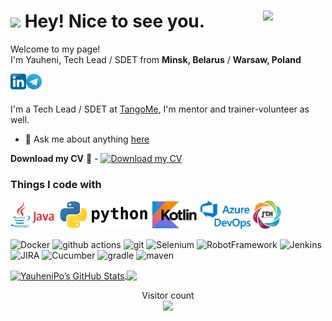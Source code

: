 <h1><img src="https://emojis.slackmojis.com/emojis/images/1531849430/4246/blob-sunglasses.gif?1531849430" width="30"/> Hey! Nice to see you.
  <img align="right" src="https://media.giphy.com/media/V72fyK86e9NQLOgtZi/giphy.gif" width="100"/>
</h1>
<p>Welcome to my page! </br> I'm Yauheni, Tech Lead / SDET from <b>Minsk, Belarus</b> / <b>Warsaw, Poland</b></p>
<a href="https://www.linkedin.com/in/e-popovich">
  <img align="left" alt="Evgeny Popovich | LinkedIn" width="25px" src="https://raw.githubusercontent.com/YauheniPo/YauheniPo/master/assets/Linkedin.svg" />
</a>
<a href="https://t.me/YauheniPo">
  <img align="left" alt="Yauheni Po | Telegram" width="25px" src="https://raw.githubusercontent.com/YauheniPo/YauheniPo/master/assets/Telegram_logo.svg" />
</a>
<!-- <a href="skype:joncoffi1?chat">
  <img align="left" alt="Yauheni Papovich | Skype" width="25px" src="https://raw.githubusercontent.com/YauheniPo/YauheniPo/master/assets/Skype_logo.svg" />
</a> -->

<br />
<br />

I'm a Tech Lead / SDET at [TangoMe](https://www.tango.me/), I'm mentor and trainer-volunteer as well.

- 💬 Ask me about anything [here](https://github.com/YauheniPo/YauheniPo/issues)


<b>Download my CV</b> 📃 - [![Download my CV](https://img.shields.io/badge/Download-File-blue.svg)](https://drive.google.com/file/d/1pbNmVzbjR4_8N80bx8PQDT6z7tnUSijn/view?usp=sharing)


<h3>Things I code with</h3>
<code><a href="https://www.oracle.com/java/"><img height="45" src="https://raw.githubusercontent.com/YauheniPo/YauheniPo/master/assets/java.png"></a></code>
<code><a href="https://www.python.org/"><img height="45" src="https://raw.githubusercontent.com/YauheniPo/YauheniPo/master/assets/python6.png"></a></code>
<code><a href="https://kotlinlang.org/"><img height="45" src="https://raw.githubusercontent.com/YauheniPo/YauheniPo/master/assets/kotlin3.jpg"></a></code>
<code><a href="https://dev.azure.com/YauheniPo"><img height="45" src="https://raw.githubusercontent.com/YauheniPo/YauheniPo/master/assets/azure2.png"></a></code>
<!-- <code><a href="https://robotframework.org/"><img height="45" src="https://raw.githubusercontent.com/YauheniPo/YauheniPo/master/assets/robot.jpeg"></a></code> -->
<code><a href="https://jdi-docs.github.io/jdi-light/"><img height="45" src="https://raw.githubusercontent.com/YauheniPo/YauheniPo/master/assets/jdi.jpeg"></a></code>
<p>
  <img alt="Docker" src="https://img.shields.io/badge/-Docker-46a2f1?style=flat-square&logo=docker&logoColor=white" />
  <img alt="github actions" src="https://img.shields.io/badge/-Github_Actions-2088FF?style=flat-square&logo=github-actions&logoColor=white" />
  <img alt="git" src="https://img.shields.io/badge/-Git-F05032?style=flat-square&logo=git&logoColor=white" />
  <img alt="Selenium" src="https://img.shields.io/badge/-Selenium-ea2845?style=flat-square&logo=selenium&logoColor=white" />
  <img alt="RobotFramework" src="https://img.shields.io/badge/-RobotFramework-43853d?style=flat-square&logo=robot-framework&logoColor=white" />
  <img alt="Jenkins" src="https://img.shields.io/badge/-Jenkins-13aa52?style=flat-square&logo=jenkins&logoColor=white" />
  <img alt="JIRA" src="https://img.shields.io/badge/-JIRA-B7178C?style=flat-square&logo=jira&logoColor=white" />
  <img alt="Cucumber" src="https://img.shields.io/badge/-Cucumber-F9A03C?style=flat-square&logo=cucumber&logoColor=white" />
  <img alt="gradle" src="https://img.shields.io/badge/-gradle-5849BE?style=flat-square&logo=gradle&logoColor=white" />
  <img alt="maven" src="https://img.shields.io/badge/-maven-430098?style=flat-square&logo=maven&logoColor=white" />
</p>

<a href="https://github.com/YauheniPo">
  <img align="center" alt="YauheniPo’s GitHub Stats" src="https://github-readme-stats.vercel.app/api?username=YauheniPo&show_icons=true&include_all_commits=true&hide-border=true"/>
</a>
<a href="https://github.com/YauheniPo">
  <img align="center" src="https://github-readme-stats.vercel.app/api/top-langs/?username=YauheniPo&layout=compact" />
</a>
<!--- 
<a href="https://github.com/YauheniPo/py_telegram_popot_bot">
  <img align="center" src="https://github-readme-stats.vercel.app/api/pin/?username=YauheniPo&repo=py_telegram_popot_bot&theme=radical" />
</a>
--->
<br />

<p align="center"> 
  Visitor count<br>
  <img src="https://profile-counter.glitch.me/YauheniPo/count.svg" />
</p>
